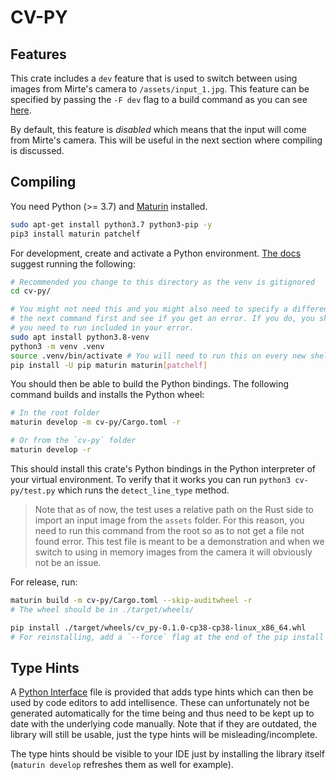 # CV-PY

## Features

This crate includes a `dev` feature that is used to switch between using images from Mirte's
camera to `/assets/input_1.jpg`. This feature can be specified by passing the `-F dev` flag to a
build command as you can see [here](../.gitlab-ci.yml#41).

By default, this feature is *disabled* which means that the input will come from Mirte's camera.
This will be useful in the next section where compiling is discussed.

## Compiling

You need Python (>= 3.7) and [Maturin](https://www.maturin.rs/installation.html) installed.

```sh
sudo apt-get install python3.7 python3-pip -y
pip3 install maturin patchelf
```

For development, create and activate a Python environment. 
[The docs](https://www.maturin.rs/tutorial.html#install-and-configure-maturin-in-a-virtual-environment)
suggest running the following:

```sh
# Recommended you change to this directory as the venv is gitignored
cd cv-py/

# You might not need this and you might also need to specify a different 3.x number, try running
# the next command first and see if you get an error. If you do, you should get the apt install
# you need to run included in your error.
sudo apt install python3.8-venv
python3 -m venv .venv
source .venv/bin/activate # You will need to run this on every new shell to enable the environment.
pip install -U pip maturin maturin[patchelf]
```

You should then be able to build the Python bindings. The following command builds and installs the
Python wheel:

```sh
# In the root folder
maturin develop -m cv-py/Cargo.toml -r

# Or from the `cv-py` folder
maturin develop -r
```

This should install this crate's Python bindings in the Python interpreter of your virtual
environment. To verify that it works you can run `python3 cv-py/test.py` which runs the
`detect_line_type` method. 

> Note that as of now, the test uses a relative path on the Rust side to import an input image from
> the `assets` folder. For this reason, you need to run this command from the root so as to not get
> a file not found error. This test file is meant to be a demonstration and when we switch to using
> in memory images from the camera it will obviously not be an issue.

For release, run:

```sh
maturin build -m cv-py/Cargo.toml --skip-auditwheel -r
# The wheel should be in ./target/wheels/

pip install ./target/wheels/cv_py-0.1.0-cp38-cp38-linux_x86_64.whl
# For reinstalling, add a `--force` flag at the end of the pip install command
```

## Type Hints

A [Python Interface](./cv_py.pyi) file is provided that adds type hints which can then be used
by code editors to add intellisence. These can unfortunately not be generated automatically for the
time being and thus need to be kept up to date with the underlying code manually. Note that if
they are outdated, the library will still be usable, just the type hints will be
misleading/incomplete.

The type hints should be visible to your IDE just by installing the library itself
(`maturin develop` refreshes them as well for example).
